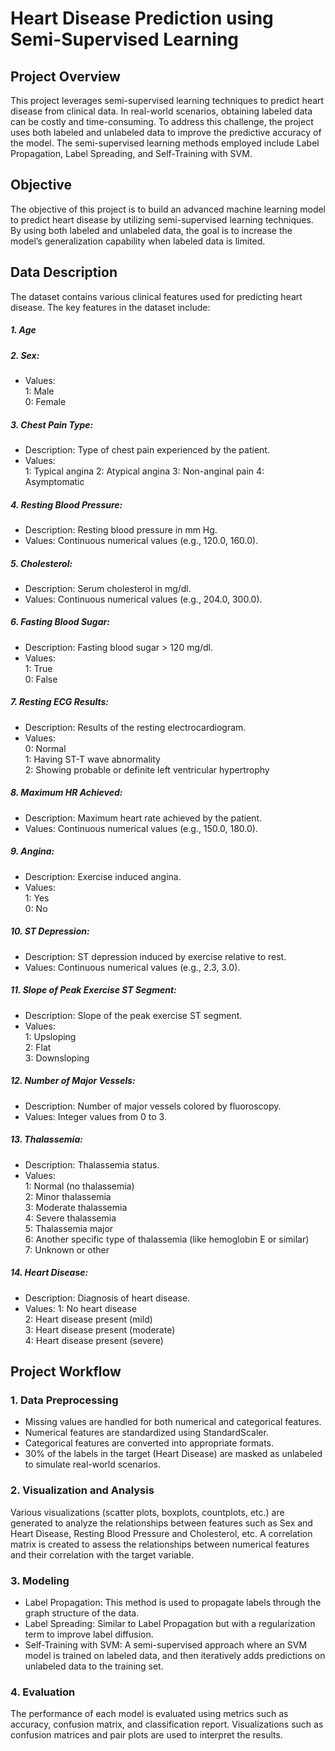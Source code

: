 # Heart Disease Prediction using Semi-Supervised Learning
## Project Overview
This project leverages semi-supervised learning techniques to predict heart disease from clinical data. In real-world scenarios, obtaining labeled data can be costly and time-consuming. To address this challenge, the project uses both labeled and unlabeled data to improve the predictive accuracy of the model. The semi-supervised learning methods employed include Label Propagation, Label Spreading, and Self-Training with SVM.
## Objective
The objective of this project is to build an advanced machine learning model to predict heart disease by utilizing semi-supervised learning techniques. By using both labeled and unlabeled data, the goal is to increase the model’s generalization capability when labeled data is limited.
## Data Description
The dataset contains various clinical features used for predicting heart disease. The key features in the dataset include:
##### 1. Age
##### 2. Sex:
* Values:  
1: Male  
0: Female
##### 3. Chest Pain Type:
* Description: 
Type of chest pain experienced by the patient.    
* Values:  
1: Typical angina
2: Atypical angina
3: Non-anginal pain
4: Asymptomatic
##### 4. Resting Blood Pressure:
* Description: Resting blood pressure in mm Hg.  
* Values: Continuous numerical values (e.g., 120.0, 160.0).  
##### 5. Cholesterol:
* Description: Serum cholesterol in mg/dl.  
* Values: Continuous numerical values (e.g., 204.0, 300.0).
##### 6. Fasting Blood Sugar:
* Description: Fasting blood sugar > 120 mg/dl.  
* Values:  
1: True  
0: False  
##### 7. Resting ECG Results:
* Description: Results of the resting electrocardiogram.  
* Values:  
0: Normal  
1: Having ST-T wave abnormality  
2: Showing probable or definite left ventricular hypertrophy
##### 8. Maximum HR Achieved:
* Description: Maximum heart rate achieved by the patient.  
* Values: Continuous numerical values (e.g., 150.0, 180.0).
##### 9. Angina:
* Description: Exercise induced angina.  
* Values:  
1: Yes  
0: No
##### 10. ST Depression:
* Description: ST depression induced by exercise relative to rest.  
* Values: Continuous numerical values (e.g., 2.3, 3.0).  
##### 11. Slope of Peak Exercise ST Segment:
* Description: Slope of the peak exercise ST segment.  
* Values:  
1: Upsloping    
2: Flat   
3: Downsloping  
##### 12. Number of Major Vessels:
* Description: Number of major vessels colored by fluoroscopy.  
* Values: Integer values from 0 to 3.  
##### 13. Thalassemia:
* Description: Thalassemia status.  
* Values:  
1: Normal (no thalassemia)   
2: Minor thalassemia  
3: Moderate thalassemia  
4: Severe thalassemia  
5: Thalassemia major  
6: Another specific type of thalassemia (like hemoglobin E or similar)  
7: Unknown or other  
##### 14. Heart Disease:
* Description: Diagnosis of heart disease.
* Values:
1: No heart disease  
2: Heart disease present (mild)  
3: Heart disease present (moderate)  
4: Heart disease present (severe)
## Project Workflow
### 1. Data Preprocessing
* Missing values are handled for both numerical and categorical features.
* Numerical features are standardized using StandardScaler.
* Categorical features are converted into appropriate formats.
* 30% of the labels in the target (Heart Disease) are masked as unlabeled to simulate real-world scenarios.
### 2. Visualization and Analysis
Various visualizations (scatter plots, boxplots, countplots, etc.) are generated to analyze the relationships between features such as Sex and Heart Disease, Resting Blood Pressure and Cholesterol, etc.
A correlation matrix is created to assess the relationships between numerical features and their correlation with the target variable.
### 3. Modeling
* Label Propagation: This method is used to propagate labels through the graph structure of the data.
* Label Spreading: Similar to Label Propagation but with a regularization term to improve label diffusion.
* Self-Training with SVM: A semi-supervised approach where an SVM model is trained on labeled data, and then iteratively adds predictions on unlabeled data to the training set.
### 4. Evaluation
The performance of each model is evaluated using metrics such as accuracy, confusion matrix, and classification report.
Visualizations such as confusion matrices and pair plots are used to interpret the results.
